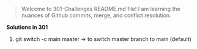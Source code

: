 > Welcome to 301-Challenges README.md file! 
I am learning the nuances of Github commits, merge, and conflict resolution.  

__Solutions in 301__

1. git switch -c main master -> to switch master branch to main (default)